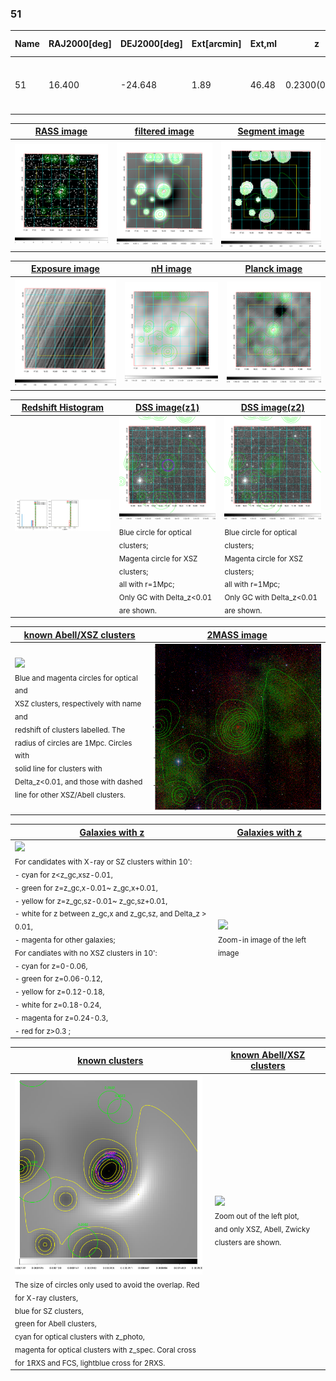 <div STYLE="page-break-after: always;"></div>

### 51

|Name|RAJ2000[deg]|DEJ2000[deg] |Ext[arcmin]| Ext,ml | z | z_src| C|GC(XSZ,Delta_z<0.01)| GC(OPT,Delta_z<0.01)|GC| R_sig[arcmin] | R500[arcmin] | R500[Mpc]| CRsig[c/s] | CR500[c/s] |L500[1E44 erg/s]|F500[1E-12 erg/s/cm^2]| M500[1E14 Msun]|Tx[keV]|Cnt_sig|Beta|Rc[arcmin]|Comment|Alias|
|---|---|---|---|---|---|------|---|--------|---------|----------|---|---|---|---|---|---|---|---|---|---|---|---|---|---|
|51| 16.400| -24.648| 1.89| 46.48| 0.2300(0.000)| z_xsz| B| MCXC, PSZ2, Tar, XB| A| A, MCXC, PSZ2, Tar, W, XB| 5.875| 5.447| 1.201| 0.193(0.040)| 0.191(0.039)| 6.130(0.547)| 3.897(0.348)| 6.20(0.26)| 7.12(0.19)| 62.1| 0.952(-0.068+0.035)| 4.207(-0.401+0.353)| -| k192|

|[RASS image](../image/51/51_img.pdf)|[filtered image](../image/51/51_fil.pdf)|[Segment image](../image/51/51_seg.pdf)|
|-------------------|--------------------|-------------------|
| <img src="../image/51/51_img.png" width="300">  | <img src="../image/51/51_fil.png" width="300">   | <img src="../image/51/51_seg.png" width="300">  |

|[Exposure image](../image/51/51_mex.pdf)| [nH image](../image/51/51_nh.pdf)| [Planck image](../image/51/51_p.pdf)|
|-------------------|--------------------|-------------------|
|<img src="../image/51/51_mex.png" width="300">   | <img src="../image/51/51_nh.png" width="300">    | <img src="../image/51/51_p.png" width="300"> |

|[Redshift Histogram](../image/51/51_zg.pdf) | [DSS image(z1)](../image/51/51_dss_z1.pdf)      |  [DSS image(z2)](../image/51/51_dss_z2.pdf)    |
|-------------------|--------------------|-------------------|
|<img src="../image/51/51_zg.png" width="300"> |<img src="../image/51/51_dss_z1.png" width="300"> <sub><br>Blue circle for optical clusters; <br>Magenta circle for XSZ clusters; <br>all with r=1Mpc; <br>Only GC with Delta_z<0.01 are shown. </sub>| <img src="../image/51/51_dss_z2.png" width="300"><sub><br>Blue circle for optical clusters; <br>Magenta circle for XSZ clusters; <br>all with r=1Mpc; <br>Only GC with Delta_z<0.01 are shown. </sub> |

|[known Abell/XSZ clusters](../image/51/51_m.pdf) | [2MASS image](../image/51/51_2mass.pdf)      |
|-------------------|-------------------|
|<img src=../image/51/51_m.png width="300"> <br><sub>Blue and magenta circles for optical and <br>XSZ clusters, respectively with name and <br>redshift of clusters labelled. The <br>radius of circles are 1Mpc. Circles with <br>solid line for clusters with <br>Delta_z<0.01, and those with dashed <br>line for other XSZ/Abell clusters.        </sub>|<img src="../image/51/51_2mass.png" width="300">  |

|[Galaxies with z](../image/51/51_opt_ned.pdf) |[Galaxies with z](../image/51/51_opt_ned_zoom.pdf) |
|-------------------|-------------------|
| <img src=../image/51/51_opt_ned.png width="300"> <br><sub> For candidates with X-ray or SZ clusters within 10': <br> - cyan for z<z_gc,xsz-0.01, <br> - green for z=z_gc,x-0.01~ z_gc,x+0.01, <br> - yellow for z=z_gc,sz-0.01~ z_gc,sz+0.01, <br> - white for z between z_gc,x and z_gc,sz, and Delta_z > 0.01, <br> - magenta for other galaxies; <br>For candiates with no XSZ clusters in 10': <br> - cyan for z=0-0.06, <br> - green for z=0.06-0.12, <br> - yellow for z=0.12-0.18, <br> - white for z=0.18-0.24, <br> - magenta for z=0.24-0.3, <br> - red for z>0.3 ;  </sub>|<img src=../image/51/51_opt_ned_zoom.png width="300">  <br><sub> Zoom-in image of the left image</sub>|

|[known clusters](../image/51/51_gc.pdf) |[known Abell/XSZ clusters](../image/51/51_gc_large.pdf) |
|-------------------|-------------------|
| <img src=../image/51/51_gc.png width="300"> <br><sub> The size of circles only used to avoid the overlap. Red for X-ray clusters, <br> blue for SZ clusters, <br> green for Abell clusters, <br> cyan for optical clusters with z_photo, <br> magenta for optical clusters with z_spec. Coral cross for 1RXS and FCS, lightblue cross for 2RXS. </sub>|<img src=../image/51/51_gc_large.png width="300"> <br><sub> Zoom out of the left plot, <br> and only XSZ, Abell, Zwicky clusters are shown. </sub> |



